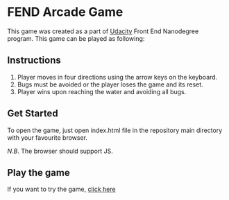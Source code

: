 FEND Arcade Game
===============================
This game was created as a part of [Udacity](http://udacity.com) Front End Nanodegree program. This game can be played as following:

## Instructions
1. Player moves in four directions using the arrow keys on the keyboard.
2. Bugs must be avoided or the player loses the game and its reset.
3. Player wins upon reaching the water and avoiding all bugs.

## Get Started
To open the game, just open index.html file in the repository main directory with your favourite browser.

*N*.*B*. The browser should support JS.

## Play the game
If you want to try the game, [click here](https://aabannay.github.io/frontend-nanodegree-arcade-game/)